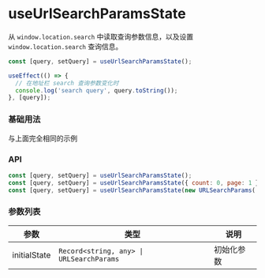 # useUrlSearchParamsState

从 <code>window.location.search</code> 中读取查询参数信息，以及设置 <code>window.location.search</code> 查询信息。

```js
const [query, setQuery] = useUrlSearchParamsState();

useEffect(() => {
  // 在地址栏 search 查询参数变化时
  console.log('search query', query.toString());
}, [query]);
```

### 基础用法

<code src="./demo/demo1.tsx"></code>

与上面完全相同的示例
<code src="./demo/demo1.tsx"></code>

### API

```js
const [query, setQuery] = useUrlSearchParamsState();
const [query, setQuery] = useUrlSearchParamsState({ count: 0, page: 1 });
const [query, setQuery] = useUrlSearchParamsState(new URLSearchParams('count=0&page=1'));
```

### 参数列表

| 参数         | 类型                                                | 说明       |
| ------------ | --------------------------------------------------- | ---------- |
| initialState | <code>Record<string, any> \| URLSearchParams</code> | 初始化参数 |
